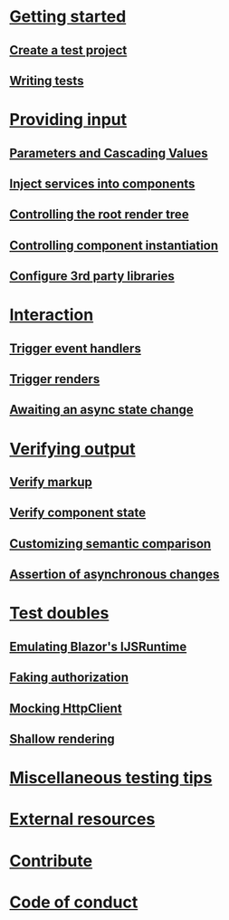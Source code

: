 # [Getting started](xref:getting-started)
## [Create a test project](xref:create-test-project)
## [Writing tests](xref:writing-tests)

# [Providing input](xref:providing-input)
## [Parameters and Cascading Values](xref:passing-parameters-to-components)
## [Inject services into components](xref:inject-services)
## [Controlling the root render tree](xref:root-render-tree)
## [Controlling component instantiation](xref:controlling-component-instantiation)
## [Configure 3rd party libraries](xref:configure-3rd-party-libs)

# [Interaction](xref:interaction)
## [Trigger event handlers](xref:trigger-event-handlers)
## [Trigger renders](xref:trigger-renders)
## [Awaiting an async state change](xref:awaiting-async-state)

# [Verifying output](xref:verification)
## [Verify markup](xref:verify-markup)
## [Verify component state](xref:verify-component-state)
## [Customizing semantic comparison](xref:semantic-html-comparison)
## [Assertion of asynchronous changes](xref:async-assertion)

# [Test doubles](xref:test-doubles)
## [Emulating Blazor's IJSRuntime](xref:emulating-ijsruntime)
## [Faking authorization](xref:faking-auth)
## [Mocking HttpClient](xref:mocking-httpclient)
## [Shallow rendering](xref:shallow-rendering)

# [Miscellaneous testing tips](xref:misc-test-tips)
# [External resources](xref:external-resources)
# [Contribute](xref:contribute)
# [Code of conduct](xref:code-of-conduct)

